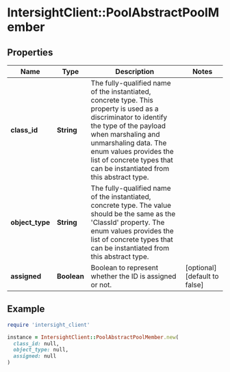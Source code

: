 # IntersightClient::PoolAbstractPoolMember

## Properties

| Name | Type | Description | Notes |
| ---- | ---- | ----------- | ----- |
| **class_id** | **String** | The fully-qualified name of the instantiated, concrete type. This property is used as a discriminator to identify the type of the payload when marshaling and unmarshaling data. The enum values provides the list of concrete types that can be instantiated from this abstract type. |  |
| **object_type** | **String** | The fully-qualified name of the instantiated, concrete type. The value should be the same as the &#39;ClassId&#39; property. The enum values provides the list of concrete types that can be instantiated from this abstract type. |  |
| **assigned** | **Boolean** | Boolean to represent whether the ID is assigned or not. | [optional][default to false] |

## Example

```ruby
require 'intersight_client'

instance = IntersightClient::PoolAbstractPoolMember.new(
  class_id: null,
  object_type: null,
  assigned: null
)
```

